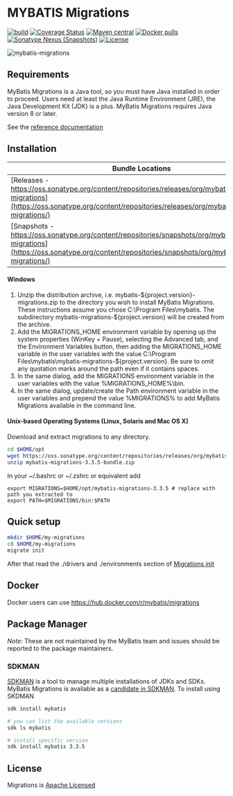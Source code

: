MYBATIS Migrations
==================
[![build](https://github.com/mybatis/migrations/workflows/Java%20CI/badge.svg)](https://github.com/mybatis/migrations/actions?query=workflow%3A%22Java+CI%22)
[![Coverage Status](https://coveralls.io/repos/mybatis/migrations/badge.svg?branch=master&service=github)](https://coveralls.io/github/mybatis/migrations?branch=master)
[![Maven central](https://maven-badges.herokuapp.com/maven-central/org.mybatis/mybatis-migrations/badge.svg)](https://maven-badges.herokuapp.com/maven-central/org.mybatis/mybatis-migrations)
[![Docker pulls](https://img.shields.io/docker/pulls/mybatis/migrations.svg)](https://hub.docker.com/r/mybatis/migrations)
[![Sonatype Nexus (Snapshots)](https://img.shields.io/nexus/s/https/oss.sonatype.org/org.mybatis/mybatis-migrations.svg)](https://oss.sonatype.org/content/repositories/snapshots/org/mybatis/mybatis-migrations/)
[![License](https://img.shields.io/:license-apache-brightgreen.svg)](https://www.apache.org/licenses/LICENSE-2.0.html)

![mybatis-migrations](https://mybatis.org/images/mybatis-logo.png)

## Requirements
MyBatis Migrations is a Java tool, so you must have Java installed in order to proceed. 
Users need at least the Java Runtime Environment (JRE), the Java Development Kit (JDK) is a plus. 
MyBatis Migrations requires Java version 8 or later.

See the [reference documentation](https://mybatis.org/migrations)

## Installation
|Bundle Locations|
|------|
|[Releases - https://oss.sonatype.org/content/repositories/releases/org/mybatis/mybatis-migrations](https://oss.sonatype.org/content/repositories/releases/org/mybatis/mybatis-migrations/)|
|[Snapshots - https://oss.sonatype.org/content/repositories/snapshots/org/mybatis/mybatis-migrations](https://oss.sonatype.org/content/repositories/snapshots/org/mybatis/mybatis-migrations/)|

#### Windows
1. Unzip the distribution archive, i.e. mybatis-${project.version}-migrations.zip to the directory you wish
      to install MyBatis Migrations.
      These instructions assume you chose C:\Program Files\mybatis.
      The subdirectory mybatis-migrations-${project.version} will be created from the archive.
1. Add the MIGRATIONS_HOME environment variable by opening up the system properties (WinKey + Pause), selecting the
      Advanced tab, and the Environment Variables button, then adding the MIGRATIONS_HOME variable in the user
      variables with the value C:\Program Files\mybatis\mybatis-migrations-${project.version}.
      Be sure to omit any quotation marks around the path even if it contains spaces.
1. In the same dialog, add the MIGRATIONS environment variable in the user variables with the
      value %MIGRATIONS_HOME%\bin.
1. In the same dialog, update/create the Path environment variable in the user variables and prepend the value
      %MIGRATIONS% to add MyBatis Migrations available in the command line.

#### Unix-based Operating Systems (Linux, Solaris and Mac OS X)
Download and extract migrations to any directory.
```sh
cd $HOME/opt
wget https://oss.sonatype.org/content/repositories/releases/org/mybatis/mybatis-migrations/3.3.5/mybatis-migrations-3.3.5-bundle.zip
unzip mybatis-migrations-3.3.5-bundle.zip
```

In your ~/.bashrc or ~/.zshrc or equivalent add
```
export MIGRATIONS=$HOME/opt/mybatis-migrations-3.3.5 # replace with path you extracted to
export PATH=$MIGRATIONS/bin:$PATH
```

## Quick setup
```sh
mkdir $HOME/my-migrations
cd $HOME/my-migrations
migrate init
```
After that read the ./drivers and ./environments section of [Migrations init](https://mybatis.org/migrations/init.html)

## Docker
Docker users can use https://hub.docker.com/r/mybatis/migrations

## Package Manager ##

*Note*: These are not maintained by the MyBatis team and issues should be reported to the package maintainers.

### SDKMAN ###

[SDKMAN](https://sdkman.io) is a tool to manage multiple installations of JDKs and SDKs. MyBatis Migrations is available as a [candidate in SDKMAN](https://sdkman.io/sdks#mybatis). To install using SKDMAN

```sh
sdk install mybatis

# you can list the available versions
sdk ls mybatis

# install specific version
sdk install mybatis 3.3.5
```

## License

Migrations is [Apache Licensed](LICENSE)
